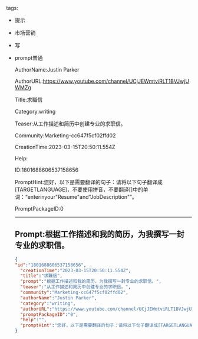   tags: 
- 提示
- 市场营销
- 写
- prompt普通

  AuthorName:Justin Parker

  AuthorURL:https://www.youtube.com/channel/UCjJEWmtviRLT1BVJwjUWMZg

  Title:求職信

  Category:writing

  Teaser:从工作描述和简历中创建专业的求职信。

  Community:Marketing-cc647f5cf02ffd02

  CreationTime:2023-03-15T20:50:11.554Z

  Help:

  ID:1801688606537158656

  PromptHint:您好，以下是需要翻译的句子：请将以下句子翻译成[TARGETLANGUAGE]，不要使用拼音，不要翻译[]中的单词：“enterinyour"Resume"and"JobDescription"”。

  PromptPackageID:0

  ---

  ## Prompt:根据工作描述和我的简历，为我撰写一封专业的求职信。

  ```json
  {
  "id":"1801688606537158656",
    "creationTime":"2023-03-15T20:50:11.554Z",
    "title":"求職信",
    "prompt":"根据工作描述和我的简历，为我撰写一封专业的求职信。",
    "teaser":"从工作描述和简历中创建专业的求职信。",
    "community":"Marketing-cc647f5cf02ffd02",
    "authorName":"Justin Parker",
    "category":"writing",
    "authorURL":"https://www.youtube.com/channel/UCjJEWmtviRLT1BVJwjUWMZg",
    "promptPackageID":"0",
    "help":"",
    "promptHint":"您好，以下是需要翻译的句子：请将以下句子翻译成[TARGETLANGUAGE]，不要使用拼音，不要翻译[]中的单词：“enterinyour\"Resume\"and\"JobDescription\"”。"
  }
  ```
